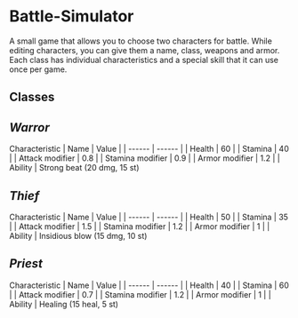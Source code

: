# Battle-Simulator
A small game that allows you to choose two characters for battle. While editing characters, you can give them a name, class, weapons and armor. Each class has individual characteristics and a special skill that it can use once per game.

## Classes
## _Warror_
Characteristic
| Name | Value |
| ------ | ------ |
| Health | 60 |
| Stamina | 40 |
| Attack modifier | 0.8 |
| Stamina modifier | 0.9 |
| Armor modifier | 1.2 |
| Ability | Strong beat (20 dmg, 15 st)

## _Thief_
Characteristic
| Name | Value |
| ------ | ------ |
| Health | 50 |
| Stamina | 35 |
| Attack modifier | 1.5 |
| Stamina modifier | 1.2 |
| Armor modifier | 1 |
| Ability | Insidious blow (15 dmg, 10 st)

## _Priest_
Characteristic
| Name | Value |
| ------ | ------ |
| Health | 40 |
| Stamina | 60 |
| Attack modifier | 0.7 |
| Stamina modifier | 1.2 |
| Armor modifier | 1 |
| Ability | Healing (15 heal, 5 st)
